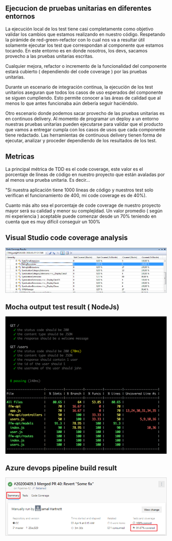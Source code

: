 ## Ejecucion de pruebas unitarias en diferentes entornos

La ejecución local de los test tiene casi completamente como objetivo validar los cambios que estamos realizando en nuestro código. Respetando la pirámide de red-green-refactor con lo cual nos va a resultar útil solamente ejecutar los test que correspondan al componente que estamos tocando. En este entorno es en donde nosotros, los devs, sacamos provecho a las pruebas unitarias escritas.
 
Cualquier mejora, refactor o incremento de la funcionalidad del componente estará cubierto ( dependiendo del code coverage ) por las pruebas unitarias.
 
Durante un escenario de integración continua, la ejecución de los test unitarios aseguran que todos los casos de uso esperados del componente se siguen cumpliendo. Esto permite conocer a las áreas de calidad que al menos lo que antes funcionaba aún debería seguir haciéndolo.
 
Otro escenario donde podemos sacar provecho de las pruebas unitarias es en continuos delivery. Al momento de programar un deploy a un entorno nuestras pruebas unitarias pueden ejecutarse para validar que el producto que vamos a entregar cumpla con los casos de usos que cada componente tiene redactado. Las herramientas de continuous delivery tienen forma de ejecutar, analizar y proceder dependiendo de los resultados de los test.

## Metricas

La principal métrica de TDD es el code coverage, este valor es el porcentaje de líneas de código en nuestro proyecto que están avaladas por al menos una prueba unitaria. Es decir...
 
"Si nuestra aplicación tiene 1000 líneas de código y nuestros test solo verifican el funcionamiento de 400, mi code coverage es de 40%).
 
Cuanto más alto sea el porcentaje de code coverage de nuestro proyecto mayor será su calidad y menor su complejidad. Un valor promedio ( según mi experiencia ) aceptable puede comenzar desde un 70% teniendo en cuenta que es muy difícil conseguir un 100%

## Visual Studio code coverage analysis
<p align="center">
  <img src="imgs/code-coverage-1.jpg">
</p> 

## Mocha output test result ( NodeJs)
<p align="center">
  <img src="imgs/code-coverage-2.png">
</p> 

## Azure devops pipeline build result
<p align="center">
  <img src="imgs/code-coverage-3.png">
</p> 

